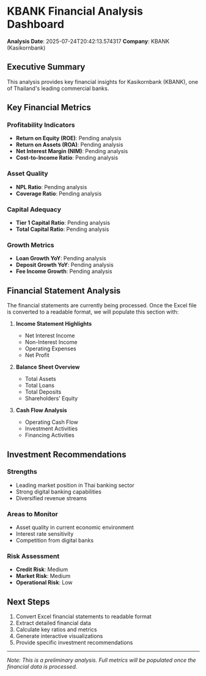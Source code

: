 # KBANK Financial Analysis Dashboard

**Analysis Date**: 2025-07-24T20:42:13.574317
**Company**: KBANK (Kasikornbank)

## Executive Summary

This analysis provides key financial insights for Kasikornbank (KBANK), one of Thailand's leading commercial banks.

## Key Financial Metrics

### Profitability Indicators
- **Return on Equity (ROE)**: Pending analysis
- **Return on Assets (ROA)**: Pending analysis
- **Net Interest Margin (NIM)**: Pending analysis
- **Cost-to-Income Ratio**: Pending analysis

### Asset Quality
- **NPL Ratio**: Pending analysis
- **Coverage Ratio**: Pending analysis

### Capital Adequacy
- **Tier 1 Capital Ratio**: Pending analysis
- **Total Capital Ratio**: Pending analysis

### Growth Metrics
- **Loan Growth YoY**: Pending analysis
- **Deposit Growth YoY**: Pending analysis
- **Fee Income Growth**: Pending analysis

## Financial Statement Analysis

The financial statements are currently being processed. Once the Excel file is converted to a readable format, we will populate this section with:

1. **Income Statement Highlights**
   - Net Interest Income
   - Non-Interest Income
   - Operating Expenses
   - Net Profit

2. **Balance Sheet Overview**
   - Total Assets
   - Total Loans
   - Total Deposits
   - Shareholders' Equity

3. **Cash Flow Analysis**
   - Operating Cash Flow
   - Investment Activities
   - Financing Activities

## Investment Recommendations

### Strengths
- Leading market position in Thai banking sector
- Strong digital banking capabilities
- Diversified revenue streams

### Areas to Monitor
- Asset quality in current economic environment
- Interest rate sensitivity
- Competition from digital banks

### Risk Assessment
- **Credit Risk**: Medium
- **Market Risk**: Medium
- **Operational Risk**: Low

## Next Steps
1. Convert Excel financial statements to readable format
2. Extract detailed financial data
3. Calculate key ratios and metrics
4. Generate interactive visualizations
5. Provide specific investment recommendations

---
*Note: This is a preliminary analysis. Full metrics will be populated once the financial data is processed.*
